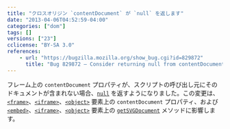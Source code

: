 ```yaml
---
title: "クロスオリジン `contentDocument` が `null` を返します"
date: "2013-04-06T04:52:59-04:00"
categories: ["dom"]
tags: []
versions: ["23"]
cclicense: "BY-SA 3.0"
references:
    - url: "https://bugzilla.mozilla.org/show_bug.cgi?id=829872"
      title: "Bug 829872 – Consider returning null from contentDocument getters when the caller does not subsume the document"
---
```

フレーム上の `contentDocument` プロパティが、スクリプトの呼び出し元にそのドキュメントが含まれない場合、[`null`](https://developer.mozilla.org/ja/docs/Web/JavaScript/Reference/Global_Objects/null) を返すようになりました。この変更は、[`<frame>`](https://developer.mozilla.org/ja/docs/Web/HTML/Element/frame)、[`<iframe>`](https://developer.mozilla.org/ja/docs/Web/HTML/Element/iframe)、[`<object>`](https://developer.mozilla.org/ja/docs/Web/HTML/Element/object) 要素上の `contentDocument` プロパティ、および [`<embed>`](https://developer.mozilla.org/ja/docs/Web/HTML/Element/embed)、[`<iframe>`](https://developer.mozilla.org/ja/docs/Web/HTML/Element/iframe)、[`<object>`](https://developer.mozilla.org/ja/docs/Web/HTML/Element/object) 要素上の [`getSVGDocument`](https://developer.mozilla.org/ja/docs/Web/SVG/Scripting#_.E6.96.87.E6.9B.B8.E9.96.93.E3.81.AE.E3.82.B9.E3.82.AF.E3.83.AA.E3.83.97.E3.83.86.E3.82.A3.E3.83.B3.E3.82.B0_-_.E5.9F.8B.E3.82.81.E8.BE.BC.E3.81.BF_SVG_.E3.81.AE.E5.8F.82.E7.85.A7_) メソッドに影響します。
